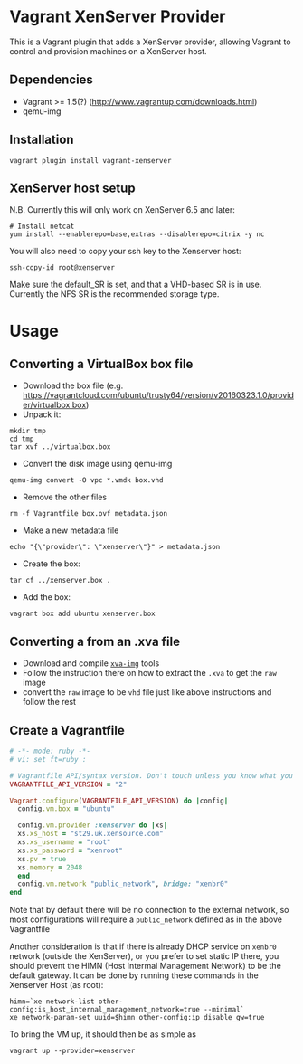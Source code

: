 # Vagrant XenServer Provider

This is a Vagrant plugin that adds a XenServer provider, allowing Vagrant to
control and provision machines on a XenServer host.

## Dependencies
* Vagrant >= 1.5(?) (http://www.vagrantup.com/downloads.html)
* qemu-img

## Installation
```shell
vagrant plugin install vagrant-xenserver
```

## XenServer host setup
N.B. Currently this will only work on XenServer 6.5 and later:
```shell
# Install netcat
yum install --enablerepo=base,extras --disablerepo=citrix -y nc
```

You will also need to copy your ssh key to the Xenserver host:

    ssh-copy-id root@xenserver

Make sure the default_SR is set, and that a VHD-based SR is in use. Currently the NFS SR is the recommended storage type.

# Usage

## Converting a VirtualBox box file

* Download the box file (e.g. https://vagrantcloud.com/ubuntu/trusty64/version/v20160323.1.0/provider/virtualbox.box)
* Unpack it:
```shell
mkdir tmp
cd tmp
tar xvf ../virtualbox.box
```
* Convert the disk image using qemu-img
```shell
qemu-img convert -O vpc *.vmdk box.vhd
```
* Remove the other files
```shell
rm -f Vagrantfile box.ovf metadata.json
```
* Make a new metadata file
```shell
echo "{\"provider\": \"xenserver\"}" > metadata.json
```
* Create the box:
```shell
tar cf ../xenserver.box .
```
* Add the box:
```shell
vagrant box add ubuntu xenserver.box
```

## Converting a from an .xva file

* Download and compile [`xva-img`](https://github.com/eriklax/xva-img) tools
* Follow the instruction there on how to extract the `.xva` to get the `raw` image
* convert the `raw` image to be `vhd` file just like above instructions and follow the rest

## Create a Vagrantfile

```ruby
# -*- mode: ruby -*-
# vi: set ft=ruby :

# Vagrantfile API/syntax version. Don't touch unless you know what you're doing!
VAGRANTFILE_API_VERSION = "2"

Vagrant.configure(VAGRANTFILE_API_VERSION) do |config|
  config.vm.box = "ubuntu"

  config.vm.provider :xenserver do |xs|
  xs.xs_host = "st29.uk.xensource.com"
  xs.xs_username = "root"
  xs.xs_password = "xenroot"
  xs.pv = true
  xs.memory = 2048
  end
  config.vm.network "public_network", bridge: "xenbr0"
end

```

Note that by default there will be no connection to the external network, so most configurations will require a `public_network` defined as in the above Vagrantfile

Another consideration is that if there is already DHCP service on `xenbr0` network (outside the XenServer), or you prefer to set static IP there, you should prevent the HIMN (Host Intermal Management Network) to be the default gateway. It can be done by running these commands in the Xenserver Host (as root):

```shell
himn=`xe network-list other-config:is_host_internal_management_network=true --minimal`
xe network-param-set uuid=$himn other-config:ip_disable_gw=true
```

To bring the VM up, it should then be as simple as

```shell
vagrant up --provider=xenserver
```
